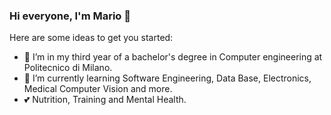 ### Hi everyone, I'm Mario 👋

Here are some ideas to get you started:

- 🔭 I’m in my third year of a bachelor's degree in Computer engineering at Politecnico di Milano.
- 🌱 I’m currently learning Software Engineering, Data Base, Electronics, Medical Computer Vision and more.
- 💕 Nutrition, Training and Mental Health.
